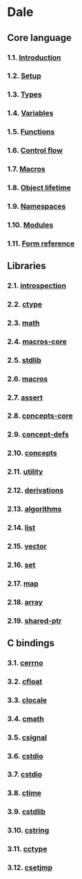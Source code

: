 # Dale

## Core language

### 1.1. [Introduction](./1-1-introduction.md)
### 1.2. [Setup](./1-2-setup.md)
### 1.3. [Types](./1-3-types.md)
### 1.4. [Variables](./1-4-variables.md)
### 1.5. [Functions](./1-5-functions.md)
### 1.6. [Control flow](./1-6-control-flow.md)
### 1.7. [Macros](./1-7-macros.md)
### 1.8. [Object lifetime](./1-8-object-lifetime.md)
### 1.9. [Namespaces](./1-9-namespaces.md)
### 1.10. [Modules](./1-10-modules.md)
### 1.11. [Form reference](./1-11-form-reference.md)  

## Libraries

### 2.1. [introspection](./2-1-introspection.md)  
### 2.2. [ctype](./2-2-ctype.md)  
### 2.3. [math](./2-3-math.md)  
### 2.4. [macros-core](./2-4-macros-core.md)  
### 2.5. [stdlib](./2-5-stdlib.md)  
### 2.6. [macros](./2-6-macros.md)  
### 2.7. [assert](./2-7-assert.md)  
### 2.8. [concepts-core](./2-8-concepts-core.md)  
### 2.9. [concept-defs](./2-9-concept-defs.md)  
### 2.10. [concepts](./2-10-concepts.md)  
### 2.11. [utility](./2-11-utility.md)  
### 2.12. [derivations](./2-12-derivations.md)  
### 2.13. [algorithms](./2-13-algorithms.md)  
### 2.14. [list](./2-14-list.md)  
### 2.15. [vector](./2-15-vector.md)  
### 2.16. [set](./2-16-set.md)  
### 2.17. [map](./2-17-map.md)  
### 2.18. [array](./2-18-array.md)  
### 2.19. [shared-ptr](./2-19-shared-ptr.md)  

## C bindings

### 3.1. [cerrno](./3-1-cerrno.md)
### 3.2. [cfloat](./3-2-cfloat.md)
### 3.3. [clocale](./3-3-clocale.md)
### 3.4. [cmath](./3-4-cmath.md)
### 3.5. [csignal](./3-5-csignal.md)
### 3.6. [cstdio](./3-6-cstdio-core.md)
### 3.7. [cstdio](./3-7-cstdio.md)
### 3.8. [ctime](./3-8-ctime.md)
### 3.9. [cstdlib](./3-9-cstdlib.md)
### 3.10. [cstring](./3-10-cstring.md)
### 3.11. [cctype](./3-11-cctype.md)
### 3.12. [csetjmp](./3-12-csetjmp.md)
